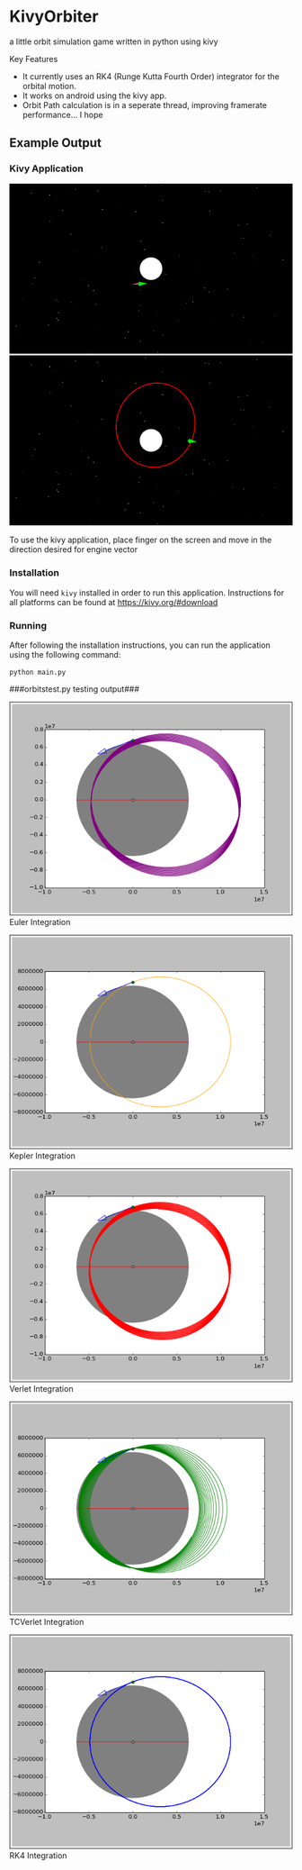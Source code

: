 KivyOrbiter
===========

a little orbit simulation game written in python using kivy

Key Features
- It currently uses an RK4 (Runge Kutta Fourth Order) integrator for the orbital motion.
- It works on android using the kivy app.
- Orbit Path calculation is in a seperate thread, improving framerate performance... I hope

Example Output
-----------

### Kivy Application ###
![EnginesFiringScreenshot](Examples/EngineScreenShot.png)
![OrbitScreenshot](Examples/OrbitScreenShot.png)

To use the kivy application, place finger on the screen and move in the direction desired for engine vector

### Installation ###

You will need `kivy` installed in order to run this application. Instructions for all platforms can be found at https://kivy.org/#download

### Running ###

After following the installation instructions, you can run the application using the following command:

```
python main.py
```

###orbitstest.py testing output###

![Euler](Examples/Euler.png)  
Euler Integration

![Kepler](Examples/Kepler.png)  
Kepler Integration

![Verlet](Examples/Verlet.png)  
Verlet Integration

![TCVerlet](Examples/TCVerlet.png)  
TCVerlet Integration

![RK4](Examples/RK4.png)  
RK4 Integration

